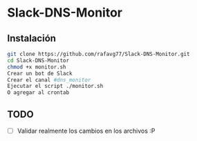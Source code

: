 # Slack-DNS-Monitor

## Instalación
```bash
git clone https://github.com/rafavg77/Slack-DNS-Monitor.git
cd Slack-DNS-Monitor
chmod +x monitor.sh
Crear un bot de Slack
Crear el canal #dns_monitor
Ejecutar el script ./monitor.sh
O agregar al crontab
```

## TODO
- [ ] Validar realmente los cambios en los archivos :P
